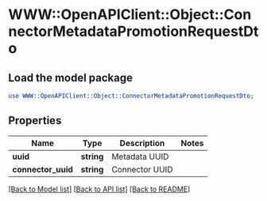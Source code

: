 # WWW::OpenAPIClient::Object::ConnectorMetadataPromotionRequestDto

## Load the model package
```perl
use WWW::OpenAPIClient::Object::ConnectorMetadataPromotionRequestDto;
```

## Properties
Name | Type | Description | Notes
------------ | ------------- | ------------- | -------------
**uuid** | **string** | Metadata UUID | 
**connector_uuid** | **string** | Connector UUID | 

[[Back to Model list]](../README.md#documentation-for-models) [[Back to API list]](../README.md#documentation-for-api-endpoints) [[Back to README]](../README.md)



